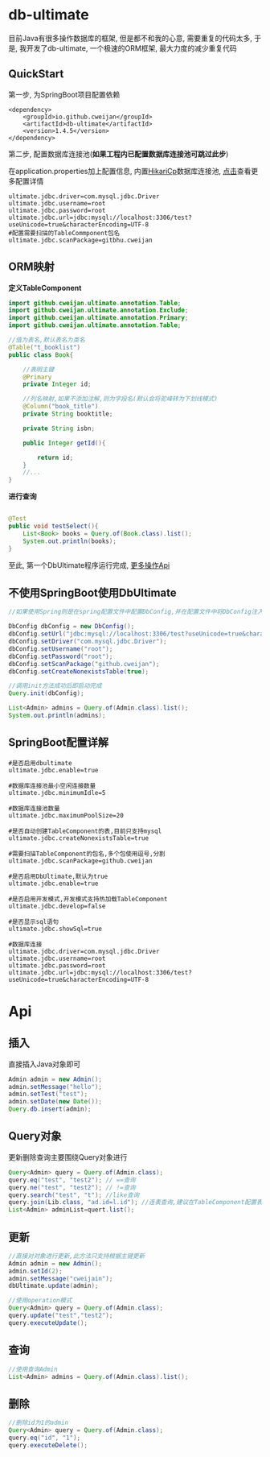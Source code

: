 # db-ultimate
目前Java有很多操作数据库的框架, 但是都不和我的心意, 需要重复的代码太多, 于是, 我开发了db-ultimate, 一个极速的ORM框架, 最大力度的减少重复代码

## QuickStart

第一步, 为SpringBoot项目配置依赖

```
<dependency>
    <groupId>io.github.cweijan</groupId>
    <artifactId>db-ultimate</artifactId>
    <version>1.4.5</version>
</dependency>
```

第二步, 配置数据库连接池(**如果工程内已配置数据库连接池可跳过此步**)

在application.properties加上配置信息, 内置[HikariCp](https://github.com/brettwooldridge/HikariCP)数据库连接池, [点击](#SpringBoot配置详解)查看更多配置详情
``` 
ultimate.jdbc.driver=com.mysql.jdbc.Driver
ultimate.jdbc.username=root
ultimate.jdbc.password=root
ultimate.jdbc.url=jdbc:mysql://localhost:3306/test?useUnicode=true&characterEncoding=UTF-8
#配置需要扫描的TableCommponent包名
ultimate.jdbc.scanPackage=gitbhu.cweijan
```

## ORM映射
**定义TableComponent**
``` java
import github.cweijan.ultimate.annotation.Table;
import github.cweijan.ultimate.annotation.Exclude;
import github.cweijan.ultimate.annotation.Primary;
import github.cweijan.ultimate.annotation.Table;

//值为表名,默认表名为类名
@Table("t_booklist")
public class Book{

    //表明主键
    @Primary
    private Integer id;

    //列名映射,如果不添加注解,则为字段名(默认会将驼峰转为下划线模式)
    @Column("book_title")
    private String booktitle;

    private String isbn;

    public Integer getId(){

        return id;
    }
    //...
}
```

**进行查询**
``` java

@Test
public void testSelect(){
    List<Book> books = Query.of(Book.class).list();
    System.out.println(books);
}

```
至此, 第一个DbUltimate程序运行完成, [更多操作Api](#Api)

## 不使用SpringBoot使用DbUltimate
``` java
//如果使用Spring则是在spring配置文件中配置DbConfig,并在配置文件中将DbConfig注入DbUltimate

DbConfig dbConfig = new DbConfig();
dbConfig.setUrl("jdbc:mysql://localhost:3306/test?useUnicode=true&characterEncoding=UTF-8");
dbConfig.setDriver("com.mysql.jdbc.Driver");
dbConfig.setUsername("root");
dbConfig.setPassword("root");
dbConfig.setScanPackage("github.cweijan");
dbConfig.setCreateNonexistsTable(true);

//调用init方法成功后即启动完成
Query.init(dbConfig);

List<Admin> admins = Query.of(Admin.class).list();
System.out.println(admins);

```

## SpringBoot配置详解
```
#是否启用dbultimate
ultimate.jdbc.enable=true

#数据库连接池最小空闲连接数量
ultimate.jdbc.minimumIdle=5

#数据库连接池数量
ultimate.jdbc.maximumPoolSize=20

#是否自动创建TableComponent的表,目前只支持mysql
ultimate.jdbc.createNonexistsTable=true

#需要扫描TableComponent的包名,多个包使用逗号,分割
ultimate.jdbc.scanPackage=github.cweijan

#是否启用DbUltimate,默认为true
ultimate.jdbc.enable=true

#是否启用开发模式,开发模式支持热加载TableComponent
ultimate.jdbc.develop=false

#是否显示sql语句
ultimate.jdbc.showSql=true

#数据库连接
ultimate.jdbc.driver=com.mysql.jdbc.Driver
ultimate.jdbc.username=root
ultimate.jdbc.password=root
ultimate.jdbc.url=jdbc:mysql://localhost:3306/test?useUnicode=true&characterEncoding=UTF-8
```

# Api

## 插入
直接插入Java对象即可
``` java
Admin admin = new Admin();
admin.setMessage("hello");
admin.setTest("test");
admin.setDate(new Date());
Query.db.insert(admin);
```

## Query对象
更新删除查询主要围绕Query对象进行
``` java
Query<Admin> query = Query.of(Admin.class);
query.eq("test", "test2"); // ==查询
query.ne("test", "test2"); // !=查询
query.search("test", "t"); //like查询
query.join(Lib.class, "ad.id=l.id"); //连表查询,建议在TableComponent配置表别名
List<Admin> adminList=quert.list();
```

## 更新
``` java
//直接对对象进行更新,此方法只支持根据主键更新
Admin admin = new Admin();
admin.setId(2);
admin.setMessage("cweijain");
dbUltimate.update(admin);

//使用operation模式
Query<Admin> query = Query.of(Admin.class);
query.update("test","test2");
query.executeUpdate();
```


## 查询
``` java
//使用查询Admin
List<Admin> admins = Query.of(Admin.class).list();
```

## 删除
``` java
//删除id为1的admin
Query<Admin> query = Query.of(Admin.class);
query.eq("id", "1");
query.executeDelete();
```
